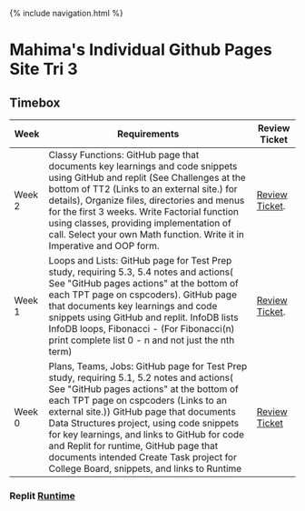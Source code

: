 {% include navigation.html %}



# Mahima's Individual Github Pages Site Tri 3



## Timebox

|Week|Requirements|Review Ticket|
|--------|---------|-------|
|Week 2|Classy Functions: GitHub page that documents key learnings and code snippets using GitHub and replit (See Challenges at the bottom of  TT2 (Links to an external site.) for details), Organize files, directories and menus for the first 3 weeks. Write Factorial function using classes, providing implementation of call. Select your own Math function. Write it in Imperative and OOP form.| [Review Ticket](https://github.com/mahimak19/mahima_indiv/issues/3). 
|Week 1|Loops and Lists: GitHub page for Test Prep study, requiring 5.3, 5.4 notes and actions( See "GitHub pages actions" at the bottom of each TPT page on cspcoders). GitHub page that documents key learnings and code snippets using GitHub and replit. InfoDB lists InfoDB loops, Fibonacci - (For Fibonacci(n)  print complete list 0 - n  and not just the nth term)|[Review Ticket](https://github.com/mahimak19/mahima_indiv/issues/2). 
|Week 0|Plans, Teams, Jobs: GitHub page for Test Prep study, requiring 5.1, 5.2 notes and actions( See "GitHub pages actions" at the bottom of each TPT page on cspcoders (Links to an external site.)) GitHub page that documents Data Structures project, using code snippets for key learnings, and links to  GitHub for code and Replit for runtime, GitHub page that documents intended Create Task project for College Board, snippets, and links to Runtime|  [Review Ticket](https://github.com/mahimak19/mahima_indiv/issues/1)



### Replit [Runtime](https://replit.com/join/ehydzoosro-mahimakrovvidy)



